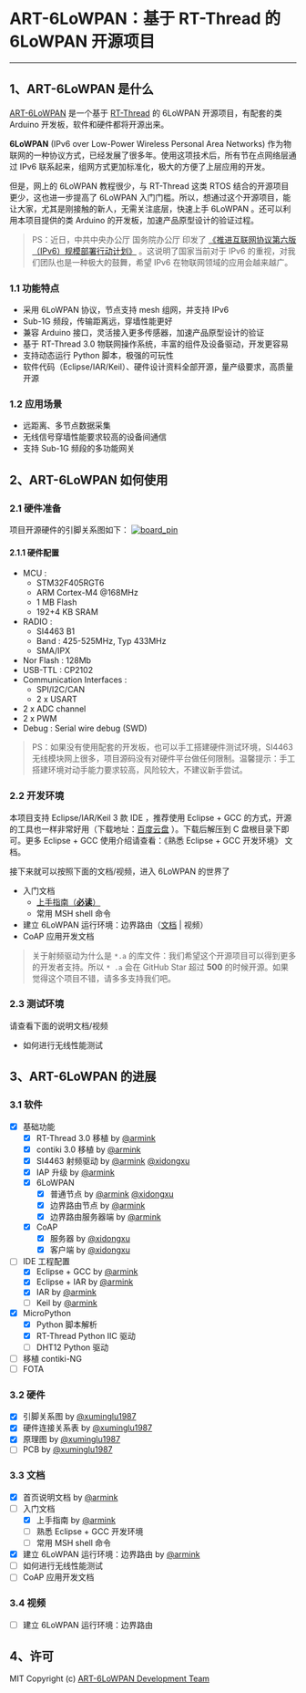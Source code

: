 # ART-6LoWPAN：基于 RT-Thread 的 6LoWPAN  开源项目

---

## 1、ART-6LoWPAN 是什么

[ART-6LoWPAN](https://github.com/ART-6LoWPAN) 是一个基于 [RT-Thread](https://github.com/RT-Thread/rt-thread) 的 6LoWPAN 开源项目，有配套的类 Arduino 开发板，软件和硬件都将开源出来。

**6LoWPAN** (IPv6 over Low-Power Wireless Personal Area Networks) 作为物联网的一种协议方式，已经发展了很多年。使用这项技术后，所有节在点网络层通过 IPv6 联系起来，组网方式更加标准化，极大的方便了上层应用的开发。

但是，网上的 6LoWPAN 教程很少，与 RT-Thread 这类 RTOS 结合的开源项目更少，这也进一步提高了 6LoWPAN 入门门槛。所以，想通过这个开源项目，能让大家，尤其是刚接触的新人，无需关注底层，快速上手 6LoWPAN 。还可以利用本项目提供的类 Arduino 的开发板，加速产品原型设计的验证过程。

> PS：近日，中共中央办公厅 国务院办公厅 印发了 [《推进互联网协议第六版（IPv6）规模部署行动计划》](http://www.gov.cn/zhengce/2017-11/26/content_5242389.htm) 。这说明了国家当前对于 IPv6 的重视，对我们团队也是一种极大的鼓舞，希望 IPv6 在物联网领域的应用会越来越广。

### 1.1 功能特点

- 采用 6LoWPAN 协议，节点支持 mesh 组网，并支持 IPv6
- Sub-1G 频段，传输距离远，穿墙性能更好
- 兼容 Arduino 接口，灵活接入更多传感器，加速产品原型设计的验证
- 基于 RT-Thread 3.0 物联网操作系统，丰富的组件及设备驱动，开发更容易
- 支持动态运行 Python 脚本，极强的可玩性
- 软件代码（Eclipse/IAR/Keil）、硬件设计资料全部开源，量产级要求，高质量开源

###  1.2 应用场景

- 远距离、多节点数据采集
- 无线信号穿墙性能要求较高的设备间通信
- 支持 Sub-1G 频段的多功能网关

## 2、ART-6LoWPAN 如何使用

### 2.1 硬件准备

项目开源硬件的引脚关系图如下：
[![board_pin](https://raw.githubusercontent.com/ART-6LoWPAN/art-6lowpan/master/docs/zh/images/board_pin.jpg)](https://github.com/ART-6LoWPAN/art-6lowpan)

#### 2.1.1 硬件配置

- MCU :
    - STM32F405RGT6
    - ARM Cortex-M4 @168MHz
    - 1 MB Flash
    - 192+4 KB SRAM
- RADIO :
    - SI4463 B1 
    - Band : 425-525MHz, Typ 433MHz
    - SMA/IPX
- Nor Flash : 128Mb
- USB-TTL : CP2102
- Communication Interfaces :
    - SPI/I2C/CAN
    - 2 x USART
- 2 x ADC channel
- 2 x PWM
- Debug : Serial wire debug (SWD)

> PS：如果没有使用配套的开发板，也可以手工搭建硬件测试环境，SI4463 无线模块网上很多，项目源码没有对硬件平台做任何限制。温馨提示：手工搭建环境对动手能力要求较高，风险较大，不建议新手尝试。

### 2.2 开发环境

本项目支持 Eclipse/IAR/Keil 3 款 IDE ，推荐使用 Eclipse + GCC 的方式，开源的工具也一样非常好用（下载地址：[百度云盘](https://pan.baidu.com/s/1qX8R2nq#list/path=%2FART-6LoWPAN%2Ftools%2FGCC%20MCU%20Eclpise%20IDE) ）。下载后解压到 C 盘根目录下即可。更多 Eclipse + GCC 使用介绍请查看：《熟悉 Eclipse + GCC 开发环境》 文档。

接下来就可以按照下面的文档/视频，进入 6LoWPAN 的世界了

- 入门文档
    - [上手指南（**必读**）](https://github.com/ART-6LoWPAN/art-6lowpan/tree/master/docs/zh/getting_started_guide.md)
    - 常用 MSH shell 命令
- 建立 6LoWPAN 运行环境：边界路由（[文档](https://github.com/ART-6LoWPAN/art-6lowpan/tree/master/docs/zh/build_border_router.md) | 视频）
- CoAP 应用开发文档

> 关于射频驱动为什么是 `*.a` 的库文件：我们希望这个开源项目可以得到更多的开发者支持。所以 `* .a` 会在 GitHub Star 超过 **500** 的时候开源。如果觉得这个项目不错，请多多支持我们吧。

### 2.3 测试环境

请查看下面的说明文档/视频

- 如何进行无线性能测试

## 3、ART-6LoWPAN 的进展

### 3.1 软件

- [X] 基础功能
    - [X] RT-Thread 3.0 移植 by [@armink](https://github.com/armink)
    - [X] contiki 3.0 移植 by [@armink](https://github.com/armink)
    - [X] SI4463 射频驱动 by [@armink](https://github.com/armink) [@xidongxu](https://github.com/xidongxu)
    - [X] IAP 升级 by [@armink](https://github.com/armink)
    - [X] 6LoWPAN
        - [X] 普通节点 by [@armink](https://github.com/armink) [@xidongxu](https://github.com/xidongxu)
        - [X] 边界路由节点 by [@armink](https://github.com/armink)
        - [X] 边界路由服务器端 by [@armink](https://github.com/armink)
    - [X] CoAP
        - [X] 服务器 by [@xidongxu](https://github.com/xidongxu)
        - [X] 客户端 by [@xidongxu](https://github.com/xidongxu)
- [ ] IDE 工程配置
    - [X] Eclipse + GCC by [@armink](https://github.com/armink)
    - [X] Eclipse + IAR by [@armink](https://github.com/armink)
    - [X] IAR by [@armink](https://github.com/armink)
    - [ ] Keil by [@armink](https://github.com/armink)
- [x] MicroPython
    - [x] Python 脚本解析
    - [x] RT-Thread Python IIC 驱动
    - [ ] DHT12 Python 驱动
- [ ] 移植 contiki-NG
- [ ] FOTA

### 3.2 硬件

- [X] 引脚关系图 by [@xuminglu1987](https://github.com/xuminglu1987)
- [x] 硬件连接关系表 by [@xuminglu1987](https://github.com/xuminglu1987)
- [x] 原理图 by [@xuminglu1987](https://github.com/xuminglu1987)
- [ ] PCB by [@xuminglu1987](https://github.com/xuminglu1987)

### 3.3 文档

- [X] 首页说明文档 by [@armink](https://github.com/armink)
- [ ] 入门文档
    - [X] 上手指南 by [@armink](https://github.com/armink)
    - [ ] 熟悉 Eclipse + GCC 开发环境
    - [ ] 常用 MSH shell 命令
- [X] 建立 6LoWPAN 运行环境：边界路由 by [@armink](https://github.com/armink)
- [ ] 如何进行无线性能测试
- [ ] CoAP 应用开发文档

### 3.4 视频

- [ ] 建立 6LoWPAN 运行环境：边界路由

## 4、许可

MIT Copyright (c) [ART-6LoWPAN Development Team](https://github.com/ART-6LoWPAN)
